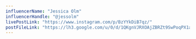 ```yaml
---
influencerName: "Jessica Olm"
influencerHandle: "@jessolm"
livePostLink: "https://www.instagram.com/p/BzYYkDiB7qz/"
postFileLink: "https://lh3.google.com/u/0/d/1QKgnVJRXOAjZBRZt9SwPoqPX1auSuzEo"
---
```


